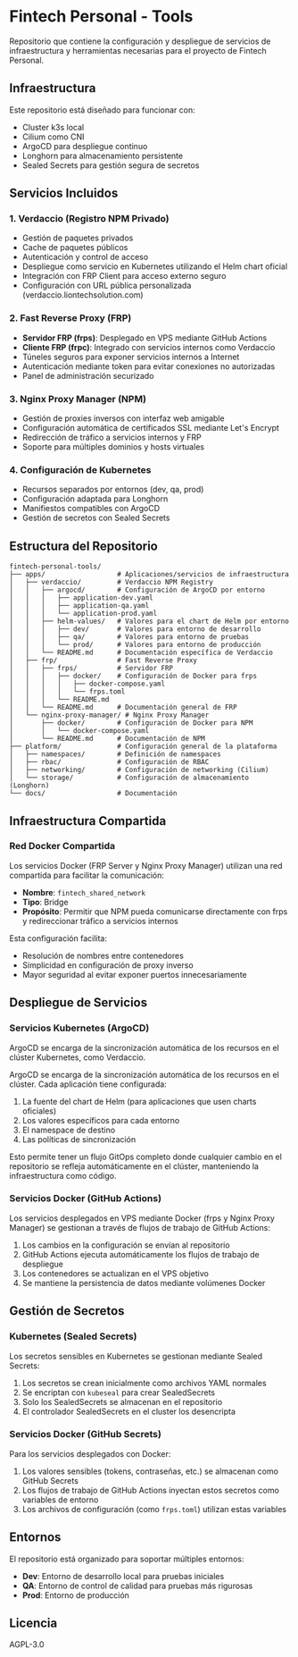 # Fintech Personal - Tools

Repositorio que contiene la configuración y despliegue de servicios de infraestructura y herramientas necesarias para el proyecto de Fintech Personal.

## Infraestructura

Este repositorio está diseñado para funcionar con:
- Cluster k3s local
- Cilium como CNI
- ArgoCD para despliegue continuo
- Longhorn para almacenamiento persistente
- Sealed Secrets para gestión segura de secretos

## Servicios Incluidos

### 1. Verdaccio (Registro NPM Privado)
- Gestión de paquetes privados
- Cache de paquetes públicos
- Autenticación y control de acceso
- Despliegue como servicio en Kubernetes utilizando el Helm chart oficial
- Integración con FRP Client para acceso externo seguro
- Configuración con URL pública personalizada (verdaccio.liontechsolution.com)

### 2. Fast Reverse Proxy (FRP)
- **Servidor FRP (frps)**: Desplegado en VPS mediante GitHub Actions
- **Cliente FRP (frpc)**: Integrado con servicios internos como Verdaccio
- Túneles seguros para exponer servicios internos a Internet
- Autenticación mediante token para evitar conexiones no autorizadas
- Panel de administración securizado

### 3. Nginx Proxy Manager (NPM)
- Gestión de proxies inversos con interfaz web amigable
- Configuración automática de certificados SSL mediante Let's Encrypt
- Redirección de tráfico a servicios internos y FRP
- Soporte para múltiples dominios y hosts virtuales

### 4. Configuración de Kubernetes
- Recursos separados por entornos (dev, qa, prod)
- Configuración adaptada para Longhorn
- Manifiestos compatibles con ArgoCD
- Gestión de secretos con Sealed Secrets

## Estructura del Repositorio

```
fintech-personal-tools/
├── apps/                  # Aplicaciones/servicios de infraestructura
│   ├── verdaccio/         # Verdaccio NPM Registry
│   │   ├── argocd/        # Configuración de ArgoCD por entorno
│   │   │   ├── application-dev.yaml
│   │   │   ├── application-qa.yaml
│   │   │   └── application-prod.yaml
│   │   ├── helm-values/   # Valores para el chart de Helm por entorno
│   │   │   ├── dev/       # Valores para entorno de desarrollo
│   │   │   ├── qa/        # Valores para entorno de pruebas
│   │   │   └── prod/      # Valores para entorno de producción
│   │   └── README.md      # Documentación específica de Verdaccio
│   ├── frp/               # Fast Reverse Proxy
│   │   ├── frps/          # Servidor FRP
│   │   │   ├── docker/    # Configuración de Docker para frps
│   │   │   │   ├── docker-compose.yaml
│   │   │   │   └── frps.toml
│   │   │   └── README.md
│   │   └── README.md      # Documentación general de FRP
│   └── nginx-proxy-manager/ # Nginx Proxy Manager
│       ├── docker/        # Configuración de Docker para NPM
│       │   └── docker-compose.yaml
│       └── README.md      # Documentación de NPM
├── platform/              # Configuración general de la plataforma
│   ├── namespaces/        # Definición de namespaces
│   ├── rbac/              # Configuración de RBAC
│   ├── networking/        # Configuración de networking (Cilium)
│   └── storage/           # Configuración de almacenamiento (Longhorn)
└── docs/                  # Documentación
```

## Infraestructura Compartida

### Red Docker Compartida

Los servicios Docker (FRP Server y Nginx Proxy Manager) utilizan una red compartida para facilitar la comunicación:

- **Nombre**: `fintech_shared_network`
- **Tipo**: Bridge
- **Propósito**: Permitir que NPM pueda comunicarse directamente con frps y redireccionar tráfico a servicios internos

Esta configuración facilita:
- Resolución de nombres entre contenedores
- Simplicidad en configuración de proxy inverso
- Mayor seguridad al evitar exponer puertos innecesariamente

## Despliegue de Servicios

### Servicios Kubernetes (ArgoCD)

ArgoCD se encarga de la sincronización automática de los recursos en el clúster Kubernetes, como Verdaccio.

ArgoCD se encarga de la sincronización automática de los recursos en el clúster. Cada aplicación tiene configurada:

1. La fuente del chart de Helm (para aplicaciones que usen charts oficiales)
2. Los valores específicos para cada entorno
3. El namespace de destino
4. Las políticas de sincronización

Esto permite tener un flujo GitOps completo donde cualquier cambio en el repositorio se refleja automáticamente en el clúster, manteniendo la infraestructura como código.

### Servicios Docker (GitHub Actions)

Los servicios desplegados en VPS mediante Docker (frps y Nginx Proxy Manager) se gestionan a través de flujos de trabajo de GitHub Actions:

1. Los cambios en la configuración se envían al repositorio
2. GitHub Actions ejecuta automáticamente los flujos de trabajo de despliegue
3. Los contenedores se actualizan en el VPS objetivo
4. Se mantiene la persistencia de datos mediante volúmenes Docker

## Gestión de Secretos

### Kubernetes (Sealed Secrets)

Los secretos sensibles en Kubernetes se gestionan mediante Sealed Secrets:

1. Los secretos se crean inicialmente como archivos YAML normales
2. Se encriptan con `kubeseal` para crear SealedSecrets
3. Solo los SealedSecrets se almacenan en el repositorio
4. El controlador SealedSecrets en el cluster los desencripta

### Servicios Docker (GitHub Secrets)

Para los servicios desplegados con Docker:

1. Los valores sensibles (tokens, contraseñas, etc.) se almacenan como GitHub Secrets
2. Los flujos de trabajo de GitHub Actions inyectan estos secretos como variables de entorno
3. Los archivos de configuración (como `frps.toml`) utilizan estas variables

## Entornos

El repositorio está organizado para soportar múltiples entornos:

- **Dev**: Entorno de desarrollo local para pruebas iniciales
- **QA**: Entorno de control de calidad para pruebas más rigurosas
- **Prod**: Entorno de producción

## Licencia

AGPL-3.0
